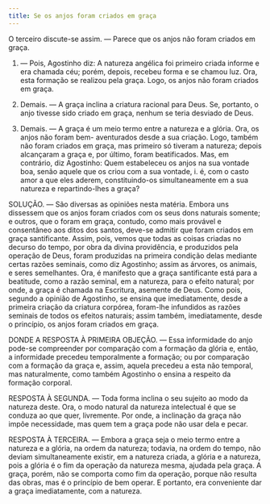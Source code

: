 ```yaml
---
title: Se os anjos foram criados em graça
---
```


O terceiro discute-se assim. — Parece que os anjos não foram criados em graça.  

1. — Pois, Agostinho diz: A natureza angélica foi primeiro criada informe e era chamada céu; porém, depois, recebeu forma e se chamou luz. Ora, esta formação se realizou pela graça. Logo, os anjos não foram criados em graça.  

2. Demais. — A graça inclina a criatura racional para Deus. Se, portanto, o anjo tivesse sido criado em graça, nenhum se teria desviado de Deus.  

3. Demais. — A graça é um meio termo entre a natureza e a glória. Ora, os anjos não foram bem- aventurados desde a sua criação. Logo, também não foram criados em graça, mas primeiro só tiveram a natureza; depois alcançaram a graça e, por último, foram beatificados.  Mas, em contrário, diz Agostinho: Quem estabeleceu os anjos na sua vontade boa, senão aquele que os criou com a sua vontade, i. é, com o casto amor a que eles aderem, constituindo-os simultaneamente em a sua natureza e repartindo-lhes a graça?  

SOLUÇÃO. — São diversas as opiniões nesta matéria. Embora uns dissessem que os anjos foram criados com os seus dons naturais somente; e outros, que o foram em graça, contudo, como mais provável e consentâneo aos ditos dos santos, deve-se admitir que foram criados em graça santificante. Assim, pois, vemos que todas as coisas criadas no decurso do tempo, por obra da divina providência, e produzidos pela operação de Deus, foram produzidas na primeira condição delas mediante certas razões seminais, como diz Agostinho; assim as árvores, os animais, e seres semelhantes. Ora, é manifesto que a graça santificante está para a beatitude, como a razão seminal, em a natureza, para o efeito natural; por onde, a graça é chamada na Escritura, asemente de Deus. Como pois, segundo a opinião de Agostinho, se ensina que imediatamente, desde a primeira criação da criatura corpórea, foram-lhe infundidos as razões seminais de todos os efeitos naturais; assim também, imediatamente, desde o princípio, os anjos foram criados em graça.  

DONDE A RESPOSTA À PRIMEIRA OBJEÇÃO. — Essa informidade do anjo pode-se compreender por comparação com a formação da glória e, então, a informidade precedeu temporalmente a formação; ou por comparação com a formação da graça e, assim, aquela precedeu a esta não temporal, mas naturalmente, como também Agostinho o ensina a respeito da formação corporal.  

RESPOSTA À SEGUNDA. — Toda forma inclina o seu sujeito ao modo da natureza deste. Ora, o modo natural da natureza intelectual é que se conduza ao que quer, livremente. Por onde, a inclinação da graça não impõe necessidade, mas quem tem a graça pode não usar dela e pecar.  

RESPOSTA À TERCEIRA. — Embora a graça seja o meio termo entre a natureza e a glória, na ordem da natureza; todavia, na ordem do tempo, não deviam simultaneamente existir, em a natureza criada, a glória e a natureza, pois a glória é o fim da operação da natureza mesma, ajudada pela graça. A graça, porém, não se comporta como fim da operação, porque não resulta das obras, mas é o princípio de bem operar. E portanto, era conveniente dar a graça imediatamente, com a natureza.
